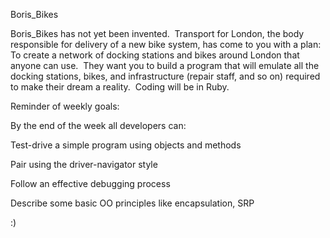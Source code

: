 Boris_Bikes  

Boris_Bikes has not yet been invented.  Transport for London, the body responsible for delivery of a new bike system, has come to you with a plan: To create a network of docking stations and bikes around London that anyone can use.  They want you to build a program that will emulate all the docking stations, bikes, and infrastructure (repair staff, and so on) required to make their dream a reality.  Coding will be in Ruby.  

Reminder of weekly goals: 

By the end of the week all developers can:  

Test-drive a simple program using objects and methods 

Pair using the driver-navigator style 

Follow an effective debugging process 

Describe some basic OO principles like encapsulation, SRP

:)

